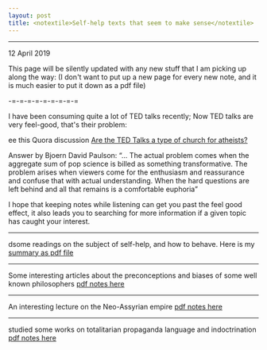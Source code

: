 ```yaml
---
layout: post
title: <notextile>Self-help texts that seem to make sense</notextile>
---
```


----------------

<p class="publish_date">
12 April  2019
</p>

This page will be silently updated with any new stuff that I am picking up along the way: (I don't want to put up a new page for every new note, and it is much easier to put it down as a pdf file)

-=-=-=-=-=-=-=-=-=

I have been consuming quite a lot of TED talks recently; Now TED talks are very feel-good, that's their problem:

ee this Quora discussion [Are the TED Talks a type of church for atheists?](https://www.quora.com/Are-the-TED-Talks-a-type-of-church-for-atheists)

Answer by Bjoern David Paulson: 
“... The actual problem comes when the aggregate sum of pop science is billed as something transformative. The problem arises when viewers come for the enthusiasm and reassurance and confuse that with actual understanding. When the hard questions are left behind and all that remains is a comfortable euphoria”

I hope that keeping notes while listening can get you past the feel good effect, it also leads you to searching for more information if a given topic has caught your interest.

- - - -

dsome readings on the subject of self-help, and how to behave. Here is my [summary as pdf file](https://github.com/MoserMichael/cstuff/files/3071781/attention.pdf)

- - - - - - - -- 

Some interesting articles about the preconceptions and biases of some well known philosophers [pdf notes here](https://github.com/MoserMichael/cstuff/releases/download/updsoft/bad_philosophers.pdf)  

- - - - - - - -- 

An interesting lecture on the Neo-Assyrian empire [pdf notes here](https://github.com/MoserMichael/cstuff/releases/download/updsoft/neo-assyrian-empire.pdf)   

- - - - - - - - 

studied some works on totalitarian propaganda language and indoctrination [pdf notes here](https://github.com/MoserMichael/cstuff/files/3323527/total-language.pdf)
